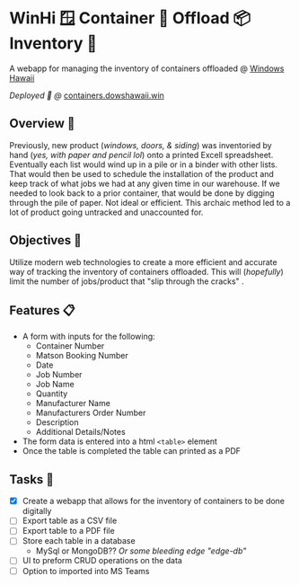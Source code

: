 # WinHi 🪟 Container 🚢 Offload 📦 Inventory 📝
A webapp for managing the inventory of containers offloaded @ [Windows Hawaii](https://windows-hawaii.com)

*Deployed 🚀 @*
[containers.dowshawaii.win](https://containers.dowshawaii.win/)


## Overview 👀
Previously, new product (*windows, doors, & siding*) was inventoried by hand (*yes, with paper and pencil lol*) onto a printed Excell spreadsheet. Eventually each list would wind up in a pile or in a binder with other lists. That would then be used to schedule the installation of the product and keep track of what jobs we had at any given time in our warehouse. If we needed to look back to a prior container, that would be done by digging through the pile of paper. Not ideal or efficient. This archaic method led to a lot of product going untracked and unaccounted for.

## Objectives 🎯
Utilize modern web technologies to create a more efficient and accurate way of tracking the inventory of containers offloaded. This will (*hopefully*) limit the number of jobs/product that "slip through the cracks" . 

## Features 📋
* A form with inputs for the following:
  * Container Number
  * Matson Booking Number
  * Date
  * Job Number
  * Job Name
  * Quantity
  * Manufacturer Name
  * Manufacturers Order Number
  * Description
  * Additional Details/Notes
* The form data is entered into a html `<table>` element
* Once the table is completed the table can printed as a PDF 


## Tasks 📝
- [X] Create a webapp that allows for the inventory of containers to be done digitally
- [ ] Export table as a CSV file
- [ ] Export table to a PDF file
- [ ] Store each table in a database 
   - MySql or MongoDB?? *Or some bleeding edge "edge-db"*
- [ ] UI to preform CRUD operations on the data  
- [ ] Option to imported into MS Teams